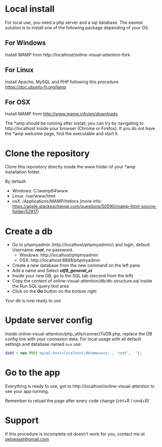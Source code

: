 # Local install

For local use, you need a php server and a sql database. The easiest solution is to install one of the following package depending of your OS.

## For Windows

Install WAMP from http://localhost/online-visual-attention-fork

## For Linux

Install Apache, MySQL and PHP following this procedure https://doc.ubuntu-fr.org/lamp

## For OSX

Install MAMP from http://www.mamp.info/en/downloads

The *amp should be running after install, you can try by navigating to http://localhost inside your browser (Chrome or Firefox).
If you do not have the *amp welcome page, find the executable and start it.

# Clone the repository

Clone this repository directly inside the www folder of your *amp installation folder.

By default: 
- Windows: C:\wamp64\www
- Linux: /var/www/html
- osX: /Applications/MAMP/htdocs (more info: https://apple.stackexchange.com/questions/50590/mamp-html-source-folder/52917)

# Create a db

- Go to phpmyadmin (http://localhost/phpmyadmin/) and login, default Username: ***root***, no password.
    - Windows: http://localhost/phpmyadmin
    - OSX: http://localhost:8888/phpmyadmin
- Create a new database from the new command on the left pane.
- Add a name and Select ***utf8_general_ci*** 
- Inside your new DB, go to the SQL tab (second from the left)
- Copy the content of online-visual-attention/db/db-structure.sql inside the Run SQL query text area
- Click on the ***Go*** button on the bottom right

Your db is now ready to use

# Update server config

Inside online-visual-attention/php_utils/connectToDB.php, replace the DB config line with your connexion data.
For local usage with all default settings and database named `ova` use: 

```php
$bdd = new PDO('mysql:host=localhost;dbname=ova;', 'root', '');
```

# Go to the app

Everything is ready fo use, got to http://localhost/online-visual-attention to see your app running.

Remember to reload the page after every code change (ctrl+R / cmd+R)

# Support

If this procedure is incomplete od doesn't work for you, contact me at [pejoessel@gmail.com](mailto:pejoessel@gmail.com)
